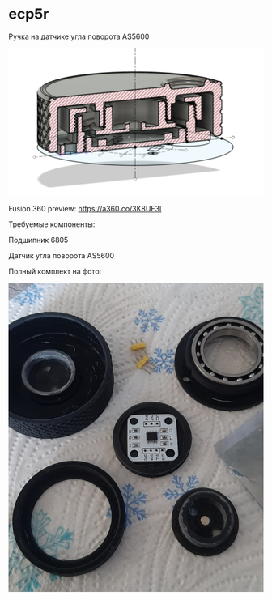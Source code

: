 # ecp5r

Ручка на датчике угла поворота AS5600

![ECP5R knurled knob](ecp5r_knurled_knob.png)

Fusion 360 preview: https://a360.co/3K8UF3I

Требуемые компоненты:

Подшипник 6805

Датчик угла поворота AS5600

Полный комплект на фото:

![LCD printed ECP5R knurled knob set](ecp5r_knurled_knob_lcd_printed.png)